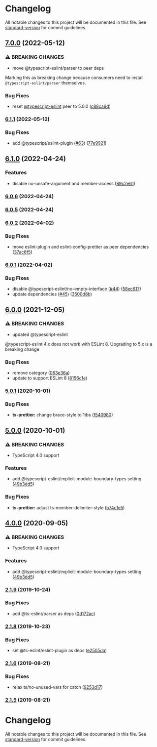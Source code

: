 # Changelog

All notable changes to this project will be documented in this file. See [standard-version](https://github.com/conventional-changelog/standard-version) for commit guidelines.

## [7.0.0](https://github.com/unional/eslint-plugin-harmony/compare/v6.1.1...v7.0.0) (2022-05-12)


### ⚠ BREAKING CHANGES

* move @typescript-eslint/parser to peer deps

Marking this as breaking change because
consumers need to install `@typescript-eslint/parser` themselves.

### Bug Fixes

* reset [@typescript-eslint](https://github.com/typescript-eslint) peer to 5.0.0 ([c88ca9d](https://github.com/unional/eslint-plugin-harmony/commit/c88ca9d9f5565e6741f8d26de301ccc6bb5ac7e3))

### [6.1.1](https://github.com/unional/eslint-plugin-harmony/compare/v6.1.0...v6.1.1) (2022-05-12)


### Bug Fixes

* add @typescript/eslint-plugin ([#63](https://github.com/unional/eslint-plugin-harmony/issues/63)) ([77e9921](https://github.com/unional/eslint-plugin-harmony/commit/77e99213a255db0eac07ca6daac819b7750a1bbc))

## [6.1.0](https://github.com/unional/eslint-plugin-harmony/compare/v6.0.6...v6.1.0) (2022-04-24)


### Features

* disable no-unsafe-argument and member-access ([89c2e61](https://github.com/unional/eslint-plugin-harmony/commit/89c2e61ea6126fd8a7a362fa938e404deb981490))

### [6.0.6](https://github.com/unional/eslint-plugin-harmony/compare/v6.0.5...v6.0.6) (2022-04-24)

### [6.0.5](https://github.com/unional/eslint-plugin-harmony/compare/v6.0.4...v6.0.5) (2022-04-24)

### [6.0.2](https://github.com/unional/eslint-plugin-harmony/compare/v6.0.1...v6.0.2) (2022-04-02)


### Bug Fixes

* move eslint-plugin and eslint-config-prettier as peer dependencies ([37ac6f5](https://github.com/unional/eslint-plugin-harmony/commit/37ac6f57b649ad287c3d7103b1d8d96586c28d22))

### [6.0.1](https://github.com/unional/eslint-plugin-harmony/compare/v6.0.0...v6.0.1) (2022-04-02)


### Bug Fixes

* disable @typescript-eslint/no-empty-interface ([#44](https://github.com/unional/eslint-plugin-harmony/issues/44)) ([58ec617](https://github.com/unional/eslint-plugin-harmony/commit/58ec617a172844e8c6c2ee88b9c2590d6652580a))
* update dependencies ([#45](https://github.com/unional/eslint-plugin-harmony/issues/45)) ([3500d8b](https://github.com/unional/eslint-plugin-harmony/commit/3500d8bc4cd9d7b5ed60e419185f43e7da2e2562))

## [6.0.0](https://github.com/unional/eslint-plugin-harmony/compare/v5.1.0...v6.0.0) (2021-12-05)


### ⚠ BREAKING CHANGES

* updated @typescript-eslint

@typescript-eslint 4.x does not work with ESLint 8.
Upgrading to 5.x is a breaking change

### Bug Fixes

* remove category ([063e36a](https://github.com/unional/eslint-plugin-harmony/commit/063e36acf4edc478b01ed27a1ca700a1e58e0b6a))
* update to support ESLint 8 ([8156c1e](https://github.com/unional/eslint-plugin-harmony/commit/8156c1ebb7f462bbf82f78389bab5af6449b6efe))

### [5.0.1](https://github.com/unional/eslint-plugin-harmony/compare/v5.0.0...v5.0.1) (2020-10-01)


### Bug Fixes

* **ts-prettier:** change brace-style to 1tbs ([f540980](https://github.com/unional/eslint-plugin-harmony/commit/f540980655f589d016eeb8e7915255f8231e74f7))

## [5.0.0](https://github.com/unional/eslint-plugin-harmony/compare/v3.0.1...v5.0.0) (2020-10-01)


### ⚠ BREAKING CHANGES

* TypeScript 4.0 support

### Features

* add @typescript-eslint/explicit-module-boundary-types setting ([49b3dd5](https://github.com/unional/eslint-plugin-harmony/commit/49b3dd5b4de216a22af8b0e261aeb303d3c27dc9))


### Bug Fixes

* **ts-prettier:** adjust ts-member-delimiter-style ([b74c1e5](https://github.com/unional/eslint-plugin-harmony/commit/b74c1e5f17ff0668e8892448483d9d8af7ab7745))

## [4.0.0](https://github.com/unional/eslint-plugin-harmony/compare/v3.0.1...v4.0.0) (2020-09-05)


### ⚠ BREAKING CHANGES

* TypeScript 4.0 support

### Features

* add @typescript-eslint/explicit-module-boundary-types setting ([49b3dd5](https://github.com/unional/eslint-plugin-harmony/commit/49b3dd5b4de216a22af8b0e261aeb303d3c27dc9))

### [2.1.9](https://github.com/unional/eslint-plugin-harmony/compare/v2.1.8...v2.1.9) (2019-10-24)


### Bug Fixes

* add @ts-eslint/parser as deps ([0d172ac](https://github.com/unional/eslint-plugin-harmony/commit/0d172ace769fd25709332f07fac485b11fbe46b5))

### [2.1.8](https://github.com/unional/eslint-plugin-harmony/compare/v2.1.7...v2.1.8) (2019-10-23)


### Bug Fixes

* set @ts-eslint/eslint-plugin as deps ([e2505da](https://github.com/unional/eslint-plugin-harmony/commit/e2505da6108c22c413bf4bfde3086ecefb479e59))

### [2.1.6](https://github.com/unional/eslint-plugin-harmony/compare/v2.1.5...v2.1.6) (2019-08-21)


### Bug Fixes

* relax ts/no-unused-vars for catch ([9253d17](https://github.com/unional/eslint-plugin-harmony/commit/9253d17))

### [2.1.5](https://github.com/unional/eslint-plugin-harmony/compare/v2.1.3...v2.1.5) (2019-08-21)

# Changelog

All notable changes to this project will be documented in this file. See [standard-version](https://github.com/conventional-changelog/standard-version) for commit guidelines.
